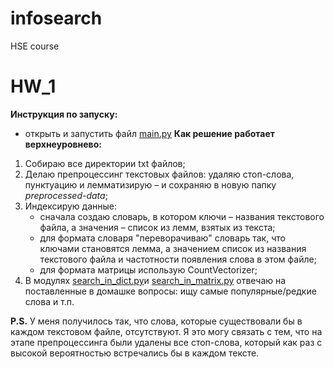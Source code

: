 # infosearch
HSE course

# HW_1
**Инструкция по запуску:**
- открыть и запустить файл [main.py](https://github.com/soimmary/infosearch/blob/main/hw1/main.py)
**Как решение работает верхнеуровнево:**
1. Собираю все директории txt файлов;
2. Делаю препроцессинг текстовых файлов: удаляю стоп-слова, пунктуацию и лемматизирую – и сохраняю в новую папку _preprocessed-data_;
3. Индексирую данные: 
    - сначала создаю словарь, в котором ключи – названия текстового файла, а значения – список из лемм, взятых из текста;
    - для формата словаря "переворачиваю" словарь так, что ключами становятся лемма, а значением список из названия текстового файла и частотности появления слова в этом файле;
    - для формата матрицы использую CountVectorizer;
4. В модулях [search_in_dict.py](https://github.com/soimmary/infosearch/blob/main/hw1/search_in_dict.py)и [search_in_matrix.py](https://github.com/soimmary/infosearch/blob/main/hw1/search_in_matrix.py) отвечаю на поставленные в домашке вопросы: ищу самые популярные/редкие слова и т.п.

**P.S.**
У меня получилось так, что слова, которые существовали бы в каждом текстовом файле, отсутствуют. Я это могу связать с тем, что на этапе препроцессинга были удалены все стоп-слова, который как раз с высокой вероятностью встречались бы в каждом тексте.
